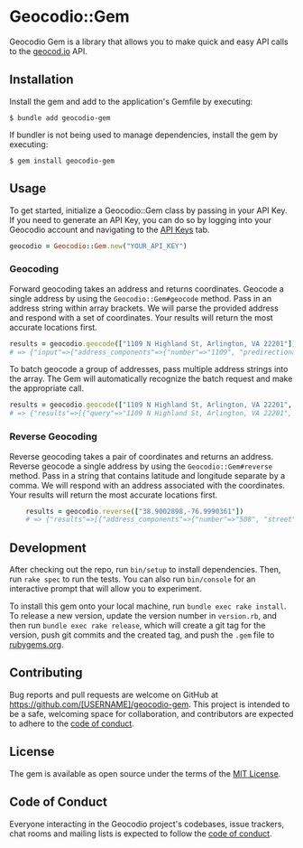 # Geocodio::Gem

Geocodio Gem is a library that allows you to make quick and easy API calls to the [geocod.io](https://geocod.io) API.  
## Installation

Install the gem and add to the application's Gemfile by executing:

    $ bundle add geocodio-gem

If bundler is not being used to manage dependencies, install the gem by executing:

    $ gem install geocodio-gem

## Usage

To get started, initialize a Geocodio::Gem class by passing in your API Key. If you need to generate an API Key, you can do so by logging into your Geocodio account and navigating to the [API Keys](https://dash.geocod.io/apikey) tab.

```ruby
geocodio = Geocodio::Gem.new("YOUR_API_KEY")
```

### Geocoding

Forward geocoding takes an address and returns coordinates. Geocode a single address by using the `Geocodio::Gem#geocode` method. Pass in an address string within array brackets. We will parse the provided address and respond with a set of coordinates. Your results will return the most accurate locations first. 

```ruby
results = geocodio.geocode(["1109 N Highland St, Arlington, VA 22201"])
# => {"input"=>{"address_components"=>{"number"=>"1109", "predirectional"=>"N", "street"=>"Highland", "suffix"=>"St", "formatted_street"=>"N Highland St", "city"=>"Arlington", "state"=>"VA", "zip"=>"22201", "country"=>"US"}, "formatted_address"=>"1109 N Highland St, Arlington, VA 22201"}, "results"=>[{"address_components"=>{"number"=>"1109", "predirectional"=>"N", "street"=>"Highland", "suffix"=>"St", "formatted_street"=>"N Highland St", "city"=>"Arlington", "county"=>"Arlington County", "state"=>"VA", "zip"=>"22201", "country"=>"US"}, "formatted_address"=>"1109 N Highland St, Arlington, VA 22201", "location"=>{"lat"=>38.886672, "lng"=>-77.094735}, "accuracy"=>1, "accuracy_type"=>"rooftop", "source"=>"Arlington"}]}
```

To batch geocode a group of addresses, pass multiple address strings into the array. The Gem will automatically recognize the batch request and make the appropriate call. 

```ruby
results = geocodio.geocode(["1109 N Highland St, Arlington, VA 22201", "12187 Darnestown Rd, Gaithersburg, MD 20878", "4961 Elm Street, Bethesda, MD"])
# => {"results"=>[{"query"=>"1109 N Highland St, Arlington, VA 22201", "response"=>{"input"=>{"address_components"=>{"number"=>"1109", "predirectional"=>"N", "street"=>"Highland", "suffix"=>"St", "formatted_street"=>"N Highland St", "city"=>"Arlington", "state"=>"VA", "zip"=>"22201", "country"=>"US"}, "formatted_address"=>"1109 N Highland St, Arlington, VA 22201"}, "results"=>[{"address_components"=>{"number"=>"1109", "predirectional"=>"N", "street"=>"Highland", "suffix"=>"St", "formatted_street"=>"N Highland St", "city"=>"Arlington", "county"=>"Arlington County", "state"=>"VA", "zip"=>"22201", "country"=>"US"}, "formatted_address"=>"1109 N Highland St, Arlington, VA 22201", "location"=>{"lat"=>38.886672, "lng"=>-77.094735}, "accuracy"=>1, "accuracy_type"=>"rooftop", "source"=>"Arlington"}]}}, {"query"=>"12187 Darnestown Rd, Gaithersburg, MD 20878", "response"=>{"input"=>{"address_components"=>{"number"=>"12187", "street"=>"Darnestown", "suffix"=>"Rd", "formatted_street"=>"Darnestown Rd", "city"=>"Gaithersburg", "state"=>"MD", "zip"=>"20878", "country"=>"US"}, "formatted_address"=>"12187 Darnestown Rd, Gaithersburg, MD 20878"}, "results"=>[{"address_components"=>{"number"=>"12187", "street"=>"Darnestown", "suffix"=>"Rd", "formatted_street"=>"Darnestown Rd", "city"=>"Gaithersburg", "county"=>"Montgomery County", "state"=>"MD", "zip"=>"20878", "country"=>"US"}, "formatted_address"=>"12187 Darnestown Rd, Gaithersburg, MD 20878", "location"=>{"lat"=>39.118169, "lng"=>-77.251699}, "accuracy"=>1, "accuracy_type"=>"rooftop", "source"=>"Montgomery"}, {"address_components"=>{"number"=>"12185", "street"=>"Darnestown", "suffix"=>"Rd", "formatted_street"=>"Darnestown Rd", "city"=>"Gaithersburg", "county"=>"Montgomery County", "state"=>"MD", "zip"=>"20878", "country"=>"US"}, "formatted_address"=>"12185 Darnestown Rd, Gaithersburg, MD 20878", "location"=>{"lat"=>39.118093, "lng"=>-77.25167}, "accuracy"=>0.9, "accuracy_type"=>"nearest_rooftop_match", "source"=>"Montgomery"}, {"address_components"=>{"number"=>"12189", "street"=>"Darnestown", "suffix"=>"Rd", "formatted_street"=>"Darnestown Rd", "city"=>"Gaithersburg", "county"=>"Montgomery County", "state"=>"MD", "zip"=>"20878", "country"=>"US"}, "formatted_address"=>"12189 Darnestown Rd, Gaithersburg, MD 20878", "location"=>{"lat"=>39.118248, "lng"=>-77.251722}, "accuracy"=>0.9, "accuracy_type"=>"nearest_rooftop_match", "source"=>"Montgomery"}, {"address_components"=>{"number"=>"12183", "street"=>"Darnestown", "suffix"=>"Rd", "formatted_street"=>"Darnestown Rd", "city"=>"Gaithersburg", "county"=>"Montgomery County", "state"=>"MD", "zip"=>"20878", "country"=>"US"}, "formatted_address"=>"12183 Darnestown Rd, Gaithersburg, MD 20878", "location"=>{"lat"=>39.117998, "lng"=>-77.25164}, "accuracy"=>0.9, "accuracy_type"=>"nearest_rooftop_match", "source"=>"Montgomery"}]}}, {"query"=>"4961 Elm Street, Bethesda, MD", "response"=>{"input"=>{"address_components"=>{"number"=>"4961", "street"=>"Elm", "suffix"=>"St", "formatted_street"=>"Elm St", "city"=>"Bethesda", "state"=>"MD", "country"=>"US"}, "formatted_address"=>"4961 Elm St, Bethesda, MD"}, "results"=>[{"address_components"=>{"number"=>"4961", "street"=>"Elm", "suffix"=>"St", "formatted_street"=>"Elm St", "city"=>"Bethesda", "county"=>"Montgomery County", "state"=>"MD", "zip"=>"20814", "country"=>"US"}, "formatted_address"=>"4961 Elm St, Bethesda, MD 20814", "location"=>{"lat"=>38.982196, "lng"=>-77.098161}, "accuracy"=>1, "accuracy_type"=>"rooftop", "source"=>"Montgomery"}, {"address_components"=>{"number"=>"4959", "street"=>"Elm", "suffix"=>"St", "formatted_street"=>"Elm St", "city"=>"Bethesda", "county"=>"Montgomery County", "state"=>"MD", "zip"=>"20814", "country"=>"US"}, "formatted_address"=>"4959 Elm St, Bethesda, MD 20814", "location"=>{"lat"=>38.982198, "lng"=>-77.098084}, "accuracy"=>0.9, "accuracy_type"=>"nearest_rooftop_match", "source"=>"Montgomery"}, {"address_components"=>{"number"=>"4963", "street"=>"Elm", "suffix"=>"St", "formatted_street"=>"Elm St", "city"=>"Bethesda", "county"=>"Montgomery County", "state"=>"MD", "zip"=>"20814", "country"=>"US"}, "formatted_address"=>"4963 Elm St, Bethesda, MD 20814", "location"=>{"lat"=>38.98239, "lng"=>-77.097993}, "accuracy"=>0.9, "accuracy_type"=>"nearest_rooftop_match", "source"=>"Statewide MD"}, {"address_components"=>{"number"=>"4963", "street"=>"Elm", "suffix"=>"St", "formatted_street"=>"Elm St", "city"=>"Bethesda", "county"=>"Montgomery County", "state"=>"MD", "zip"=>"20814", "country"=>"US"}, "formatted_address"=>"4963 Elm St, Bethesda, MD 20814", "location"=>{"lat"=>38.982195, "lng"=>-77.098244}, "accuracy"=>0.9, "accuracy_type"=>"nearest_rooftop_match", "source"=>"Montgomery"}]}}]}
```

### Reverse Geocoding

Reverse geocoding takes a pair of coordinates and returns an address. Reverse geocode a single address by using the `Geocodio::Gem#reverse` method. Pass in a string that contains latitude and longitude separate by a comma. We will respond with an address associated with the coordinates. Your results will return the most accurate locations first.

```ruby
    results = geocodio.reverse(["38.9002898,-76.9990361"])
    # => {"results"=>[{"address_components"=>{"number"=>"508", "street"=>"H", "suffix"=>"St", "postdirectional"=>"NE", "formatted_street"=>"H St NE", "city"=>"Washington", "county"=>"District of Columbia", "state"=>"DC", "zip"=>"20002", "country"=>"US"}, "formatted_address"=>"508 H St NE, Washington, DC 20002", "location"=>{"lat"=>38.900432, "lng"=>-76.999031}, "accuracy"=>1, "accuracy_type"=>"rooftop", "source"=>"Statewide DC"}, {"address_components"=>{"number"=>"510", "street"=>"H", "suffix"=>"St", "postdirectional"=>"NE", "formatted_street"=>"H St NE", "city"=>"Washington", "county"=>"District of Columbia", "state"=>"DC", "zip"=>"20002", "country"=>"US"}, "formatted_address"=>"510 H St NE, Washington, DC 20002", "location"=>{"lat"=>38.900429, "lng"=>-76.998965}, "accuracy"=>1, "accuracy_type"=>"rooftop", "source"=>"Statewide DC"}, {"address_components"=>{"number"=>"506", "street"=>"H", "suffix"=>"St", "postdirectional"=>"NE", "formatted_street"=>"H St NE", "city"=>"Washington", "county"=>"District of Columbia", "state"=>"DC", "zip"=>"20002", "country"=>"US"}, "formatted_address"=>"506 H St NE, Washington, DC 20002", "location"=>{"lat"=>38.900437, "lng"=>-76.999099}, "accuracy"=>1, "accuracy_type"=>"rooftop", "source"=>"Statewide DC"}, {"address_components"=>{"number"=>"504", "street"=>"H", "suffix"=>"St", "postdirectional"=>"NE", "formatted_street"=>"H St NE", "city"=>"Washington", "county"=>"District of Columbia", "state"=>"DC", "zip"=>"20002", "country"=>"US"}, "formatted_address"=>"504 H St NE, Washington, DC 20002", "location"=>{"lat"=>38.900422, "lng"=>-76.999169}, "accuracy"=>1, "accuracy_type"=>"rooftop", "source"=>"Statewide DC"}, {"address_components"=>{"number"=>"512", "street"=>"H", "suffix"=>"St", "postdirectional"=>"NE", "formatted_street"=>"H St NE", "city"=>"Washington", "county"=>"District of Columbia", "state"=>"DC", "zip"=>"20002", "country"=>"US"}, "formatted_address"=>"512 H St NE, Washington, DC 20002", "location"=>{"lat"=>38.900435, "lng"=>-76.998897}, "accuracy"=>1, "accuracy_type"=>"rooftop", "source"=>"Statewide DC"}, {"address_components"=>{"number"=>"500", "street"=>"H", "suffix"=>"St", "postdirectional"=>"NE", "formatted_street"=>"H St NE", "city"=>"Washington", "county"=>"District of Columbia", "state"=>"DC", "zip"=>"20002", "country"=>"US"}, "formatted_address"=>"500 H St NE, Washington, DC 20002", "location"=>{"lat"=>38.900203, "lng"=>-76.999507}, "accuracy"=>0.46, "accuracy_type"=>"nearest_street", "source"=>"TIGER/Line® dataset from the US Census Bureau"}, {"address_components"=>{"number"=>"800", "street"=>"5th", "suffix"=>"St", "postdirectional"=>"NE", "formatted_street"=>"5th St NE", "city"=>"Washington", "county"=>"District of Columbia", "state"=>"DC", "zip"=>"20002", "country"=>"US"}, "formatted_address"=>"800 5th St NE, Washington, DC 20002", "location"=>{"lat"=>38.900203, "lng"=>-76.999507}, "accuracy"=>0.46, "accuracy_type"=>"nearest_street", "source"=>"TIGER/Line® dataset from the US Census Bureau"}, {"address_components"=>{"number"=>"817", "street"=>"6th", "suffix"=>"St", "postdirectional"=>"NE", "formatted_street"=>"6th St NE", "city"=>"Washington", "county"=>"District of Columbia", "state"=>"DC", "zip"=>"20002", "country"=>"US"}, "formatted_address"=>"817 6th St NE, Washington, DC 20002", "location"=>{"lat"=>38.900203, "lng"=>-76.998442}, "accuracy"=>0.45, "accuracy_type"=>"nearest_street", "source"=>"TIGER/Line® dataset from the US Census Bureau"}, {"address_components"=>{"number"=>"774", "street"=>"6th", "suffix"=>"St", "postdirectional"=>"NE", "formatted_street"=>"6th St NE", "city"=>"Washington", "county"=>"District of Columbia", "state"=>"DC", "zip"=>"20002", "country"=>"US"}, "formatted_address"=>"774 6th St NE, Washington, DC 20002", "location"=>{"lat"=>38.900078, "lng"=>-76.998443}, "accuracy"=>0.45, "accuracy_type"=>"nearest_street", "source"=>"TIGER/Line® dataset from the US Census Bureau"}, {"address_components"=>{"number"=>"474", "street"=>"H", "suffix"=>"St", "postdirectional"=>"NE", "formatted_street"=>"H St NE", "city"=>"Washington", "county"=>"District of Columbia", "state"=>"DC", "zip"=>"20002", "country"=>"US"}, "formatted_address"=>"474 H St NE, Washington, DC 20002", "location"=>{"lat"=>38.900205, "lng"=>-76.99994}, "accuracy"=>0.44, "accuracy_type"=>"nearest_street", "source"=>"TIGER/Line® dataset from the US Census Bureau"}, {"address_components"=>{"number"=>"540", "street"=>"I", "suffix"=>"St", "postdirectional"=>"NE", "formatted_street"=>"I St NE", "city"=>"Washington", "county"=>"District of Columbia", "state"=>"DC", "zip"=>"20002", "country"=>"US"}, "formatted_address"=>"540 I St NE, Washington, DC 20002", "location"=>{"lat"=>38.901323, "lng"=>-76.998836}, "accuracy"=>0.43, "accuracy_type"=>"nearest_street", "source"=>"TIGER/Line® dataset from the US Census Bureau"}, {"address_components"=>{"number"=>"900", "street"=>"5th", "suffix"=>"St", "postdirectional"=>"NE", "formatted_street"=>"5th St NE", "city"=>"Washington", "county"=>"District of Columbia", "state"=>"DC", "zip"=>"20002", "country"=>"US"}, "formatted_address"=>"900 5th St NE, Washington, DC 20002", "location"=>{"lat"=>38.901323, "lng"=>-76.999509}, "accuracy"=>0.43, "accuracy_type"=>"nearest_street", "source"=>"TIGER/Line® dataset from the US Census Bureau"}, {"address_components"=>{"number"=>"900", "street"=>"6th", "suffix"=>"St", "postdirectional"=>"NE", "formatted_street"=>"6th St NE", "city"=>"Washington", "county"=>"District of Columbia", "state"=>"DC", "zip"=>"20002", "country"=>"US"}, "formatted_address"=>"900 6th St NE, Washington, DC 20002", "location"=>{"lat"=>38.901323, "lng"=>-76.998446}, "accuracy"=>0.43, "accuracy_type"=>"nearest_street", "source"=>"TIGER/Line® dataset from the US Census Bureau"}]}
```

## Development

After checking out the repo, run `bin/setup` to install dependencies. Then, run `rake spec` to run the tests. You can also run `bin/console` for an interactive prompt that will allow you to experiment.

To install this gem onto your local machine, run `bundle exec rake install`. To release a new version, update the version number in `version.rb`, and then run `bundle exec rake release`, which will create a git tag for the version, push git commits and the created tag, and push the `.gem` file to [rubygems.org](https://rubygems.org).

## Contributing

Bug reports and pull requests are welcome on GitHub at https://github.com/[USERNAME]/geocodio-gem. This project is intended to be a safe, welcoming space for collaboration, and contributors are expected to adhere to the [code of conduct](https://github.com/[USERNAME]/geocodio-gem/blob/master/CODE_OF_CONDUCT.md).

## License

The gem is available as open source under the terms of the [MIT License](https://opensource.org/licenses/MIT).

## Code of Conduct

Everyone interacting in the Geocodio project's codebases, issue trackers, chat rooms and mailing lists is expected to follow the [code of conduct](https://github.com/[USERNAME]/geocodio-gem/blob/master/CODE_OF_CONDUCT.md).
